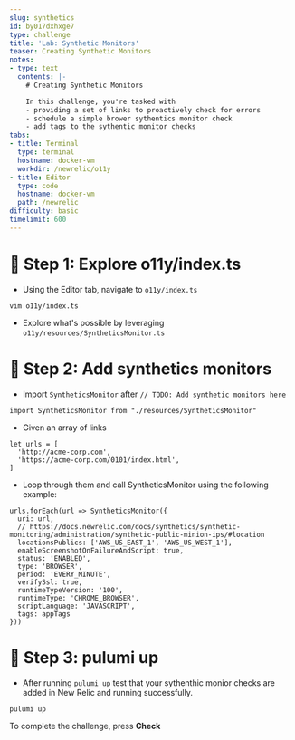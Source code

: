 ```yaml
---
slug: synthetics
id: by017dxhxge7
type: challenge
title: 'Lab: Synthetic Monitors'
teaser: Creating Synthetic Monitors
notes:
- type: text
  contents: |-
    # Creating Synthetic Monitors

    In this challenge, you're tasked with
    - providing a set of links to proactively check for errors
    - schedule a simple brower sythentics monitor check
    - add tags to the sythentic monitor checks
tabs:
- title: Terminal
  type: terminal
  hostname: docker-vm
  workdir: /newrelic/o11y
- title: Editor
  type: code
  hostname: docker-vm
  path: /newrelic
difficulty: basic
timelimit: 600
---
```


🧪 Step 1: Explore o11y/index.ts
=======================

- Using the Editor tab, navigate to `o11y/index.ts`

```
vim o11y/index.ts
```

- Explore what's possible by leveraging `o11y/resources/SyntheticsMonitor.ts`

🧪 Step 2: Add synthetics monitors
=======================

- Import `SyntheticsMonitor` after `// TODO: Add synthetic monitors here`

```
import SyntheticsMonitor from "./resources/SyntheticsMonitor"
```

- Given an array of links
```
let urls = [
  'http://acme-corp.com',
  'https://acme-corp.com/0101/index.html',
]
```

- Loop through them and call SyntheticsMonitor using the following example:
```
urls.forEach(url => SyntheticsMonitor({
  uri: url,
  // https://docs.newrelic.com/docs/synthetics/synthetic-monitoring/administration/synthetic-public-minion-ips/#location
  locationsPublics: ['AWS_US_EAST_1', 'AWS_US_WEST_1'],
  enableScreenshotOnFailureAndScript: true,
  status: 'ENABLED',
  type: 'BROWSER',
  period: 'EVERY_MINUTE',
  verifySsl: true,
  runtimeTypeVersion: '100',
  runtimeType: 'CHROME_BROWSER',
  scriptLanguage: 'JAVASCRIPT',
  tags: appTags
}))
```

🏁 Step 3: pulumi up
=========

- After running `pulumi up` test that your sythenthic monior checks are added in New Relic and running successfully.

```
pulumi up
```

To complete the challenge, press **Check**
